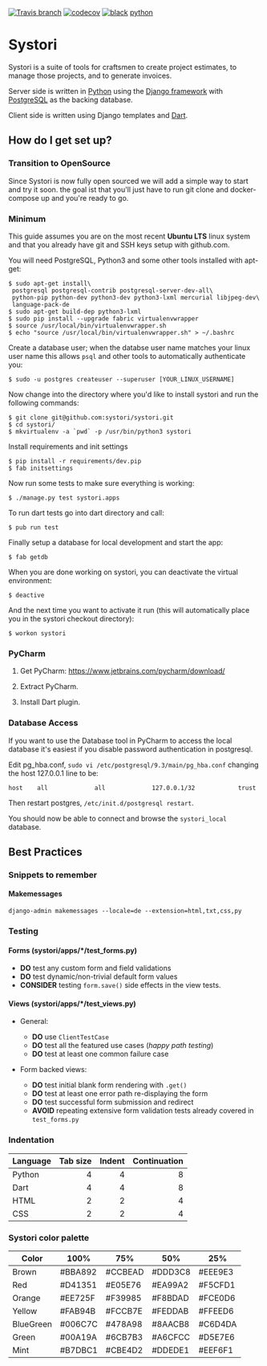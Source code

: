 
[![Travis branch](https://img.shields.io/travis/systori/systori/dev.svg)](https://travis-ci.org/systori/systori) [![codecov](https://img.shields.io/codecov/c/github/systori/systori/dev.svg)](https://codecov.io/gh/systori/systori) [![black](https://img.shields.io/badge/codestyle-black-000000.svg)](https://github.com/ambv/black) [python](https://img.shields.io/badge/python-3.6-blue.svg)

# Systori

Systori is a suite of tools for craftsmen to create project estimates, to manage those projects, and to generate invoices.

Server side is written in [Python](https://www.python.org/) using the [Django framework](https://www.djangoproject.com/) with [PostgreSQL](http://www.postgresql.org/) as the backing database.

Client side is written using Django templates and [Dart](https://www.dartlang.org/).

## How do I get set up?

### Transition to OpenSource
Since Systori is now fully open sourced we will add a simple way to start and try it soon. the goal ist that you'll just have to run git clone and docker-compose up and you're ready to go.


### Minimum

This guide assumes you are on the most recent **Ubuntu LTS** linux system and that you already have git and SSH keys setup with github.com.

You will need PostgreSQL, Python3 and some other tools installed with apt-get:

```
$ sudo apt-get install\
 postgresql postgresql-contrib postgresql-server-dev-all\
 python-pip python-dev python3-dev python3-lxml mercurial libjpeg-dev\
 language-pack-de
$ sudo apt-get build-dep python3-lxml
$ sudo pip install --upgrade fabric virtualenvwrapper
$ source /usr/local/bin/virtualenvwrapper.sh
$ echo "source /usr/local/bin/virtualenvwrapper.sh" > ~/.bashrc
```

Create a database user; when the databse user name matches your linux user name this allows `psql` and other tools to automatically authenticate you:

```
$ sudo -u postgres createuser --superuser [YOUR_LINUX_USERNAME]
```

Now change into the directory where you'd like to install systori and run the following commands:

```
$ git clone git@github.com:systori/systori.git
$ cd systori/
$ mkvirtualenv -a `pwd` -p /usr/bin/python3 systori
```

Install requirements and init settings

```
$ pip install -r requirements/dev.pip
$ fab initsettings
```

Now run some tests to make sure everything is working:

```
$ ./manage.py test systori.apps
```

To run dart tests go into dart directory and call:

```
$ pub run test
```

Finally setup a database for local development and start the app:

```
$ fab getdb
```

When you are done working on systori, you can deactivate the virtual environment:

```
$ deactive
```

And the next time you want to activate it run (this will automatically place you in the systori checkout directory):

```
$ workon systori
```

### PyCharm

1. Get PyCharm: https://www.jetbrains.com/pycharm/download/

2. Extract PyCharm.

3. Install Dart plugin.

### Database Access

If you want to use the Database tool in PyCharm to access the local database it's easiest if you disable password authentication in postgresql.

Edit pg_hba.conf, `sudo vi /etc/postgresql/9.3/main/pg_hba.conf` changing the host 127.0.0.1 line to be:

    host    all             all             127.0.0.1/32            trust

Then restart postgres, `/etc/init.d/postgresql restart`.

You should now be able to connect and browse the `systori_local` database.

## Best Practices

### Snippets to remember
#### Makemessages
`django-admin makemessages --locale=de --extension=html,txt,css,py`

### Testing

#### Forms (systori/apps/*/test_forms.py)

- **DO** test any custom form and field validations
- **DO** test dynamic/non-trivial default form values
- **CONSIDER** testing `form.save()` side effects in the view tests.

#### Views (systori/apps/*/test_views.py)

- General:

    - **DO** use `ClientTestCase`
    - **DO** test all the featured use cases (*happy path testing*)
    - **DO** test at least one common failure case

- Form backed views:

    - **DO** test initial blank form rendering with `.get()`
    - **DO** test at least one error path re-displaying the form
    - **DO** test successful form submission and redirect
    - **AVOID** repeating extensive form validation tests already covered in `test_forms.py`

### Indentation

| Language | Tab size | Indent | Continuation
|----------|---------:|-------:|------------:
| Python   |        4 |      4 | 8
| Dart     |        4 |      4 | 8
| HTML     |        2 |      2 | 4
| CSS      |        2 |      2 | 4

### Systori color palette ###

|Color      | 100%    | 75%     | 50%     | 25%    |
|-----------|---------|---------|---------|--------|
|Brown      | #BBA892 | #CCBEAD | #DDD3C8 | #EEE9E3|
|Red        | #D41351 | #E05E76 | #EA99A2 | #F5CFD1|
|Orange     | #EE725F | #F39985 | #F8BDAD | #FCE0D6|
|Yellow     | #FAB94B | #FCCB7E | #FEDDAB | #FFEED6|
|BlueGreen  | #006C7C | #478A98 | #8AACB8 | #C6D4DA|
|Green      | #00A19A | #6CB7B3 | #A6CFCC | #D5E7E6|
|Mint       | #B7DBC1 | #CBE4D2 | #DDEDE1 | #EEF6F1|
